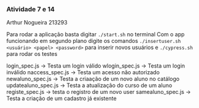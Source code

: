 ### Atividade 7 e 14
Arthur Nogueira 213293

Para rodar a aplicação basta digitar ```./start.sh``` no terminal
Com o app funcionando em segundo plano digite os comandos
```./insertuser.sh <usuário> <papel> <password>```
para inserir novos usuários e
```./cypress.sh```
para rodar os testes

login_spec.js -> Testa um login válido
wlogin_spec.js -> Testa um login inválido
naccess_spec.js -> Testa um acesso não autorizado
newaluno_spec.js -> Testa a criaação de um novo aluno no catálogo
updatealuno_spec.js -> Testa a atualização do curso de um aluno
registe_spec.js -> testa o registro de um novo user
samealuno_spec.js -> Testa a criação de um cadastro já existente